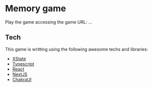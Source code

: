 # Memory game
Play the game accessing the game URL: ...

## Tech
This game is writting using the following awesome techs and libraries:
- [XState](https://xstate.js.org/)
- [Typescript](https://typescriptlang.org/)
- [React](https://reactjs.org/)
- [NextJS](https://nextjs.org/)
- [ChakraUI](https://chakra-ui.com/)
